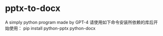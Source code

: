 # pptx-to-docx
A simply python program made by GPT-4
请使用如下命令安装所依赖的库后开始使用：
pip install python-pptx python-docx
